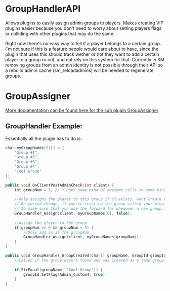 # GroupHandlerAPI
Allows plugins to easily assign admin groups to players. Makes creating VIP plugins easier because you don't need to worry about setting players flags or colliding with other plugins that may do the same.

Right now there's no easy way to tell if a player belongs to a certain group. I'm not sure if this is a feature people would care about to have, since the plugin that uses this should track wether or not they want to add a certain player to a group or not, and not rely on this system for that. Currently in SM removing groups from an admin identity is not possible through their API so a rebuild admin cache (sm_reloadadmins) will be needed to regenerate groups.

# GroupAssigner

[More documentation can be found here for the sub plugin GroupAssigner](./GroupAssigner.md)

## GroupHandler Example:

Essentially all the plugin has to do is:

```c++
char myGroupNames[5][] = {
    "Group #1",
    "Group #2",
    "Group #3",
    "Group #4",
    "Cool Group"
};

public void OnClientPostAdminCheck(int client) {
    int groupNum = 1; // * Does some kind of awesome calls to some kind of database some where to set this *
    
    //Only assigns the player to this group if it exists, wont create the group.
    // Be warned though, if you're creating the group within your plugin then assign the player it'll stick.
    // So make sure that you use the forward for whenever a new group is created instead.
    GroupHandler_Assign(client, myGroupNames[0], false); 
    
    //Assign the player to the group
    if(groupNum >= 0 && groupNum < 5) {
        //Only add in if the groupNum
        GroupHandler_Assign(client, myGroupNames[groupNum]); 
    }
}

public void GroupHandler_GroupCreated(char[] groupName, GroupId groupId) {
    //Called if the group wasn't found and was created as a temp group
    
    if(StrEqual(groupName, "Cool Group")) {
        groupId.SetFlag(Admin_Custom4, true);
    }
}
```
